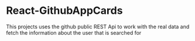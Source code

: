 # React-GithubAppCards


This projects uses the github public REST Api
to work with the real data and fetch the information about the user that is searched for